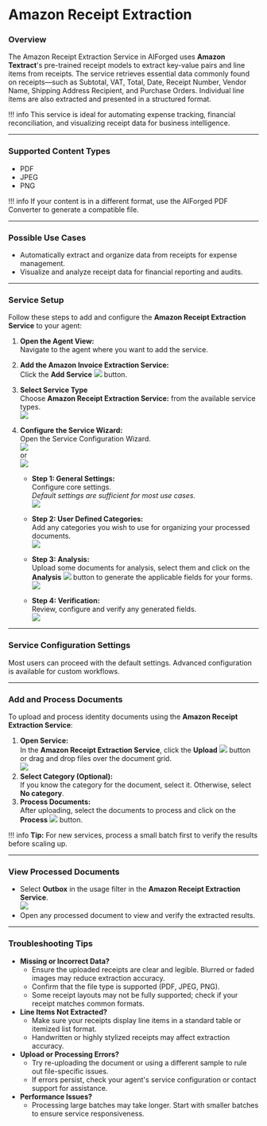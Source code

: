 # Amazon Receipt Extraction

### Overview

The Amazon Receipt Extraction Service in AIForged uses **Amazon Textract**'s pre-trained receipt models to extract key-value pairs and line items from receipts. The service retrieves essential data commonly found on receipts—such as Subtotal, VAT, Total, Date, Receipt Number, Vendor Name, Shipping Address Recipient, and Purchase Orders. Individual line items are also extracted and presented in a structured format.

!!! info
    This service is ideal for automating expense tracking, financial reconciliation, and visualizing receipt data for business intelligence.

***

### Supported Content Types

* PDF
* JPEG
* PNG

!!! info
    If your content is in a different format, use the AIForged PDF Converter to generate a compatible file.

***

### Possible Use Cases

* Automatically extract and organize data from receipts for expense management.
* Visualize and analyze receipt data for financial reporting and audits.

***

### Service Setup

Follow these steps to add and configure the **Amazon Receipt Extraction Service** to your agent:

1. **Open the Agent View:**  
   Navigate to the agent where you want to add the service.  
2. **Add the Amazon Invoice Extraction Service:**  
   Click the **Add Service** ![](../../assets/image%20%2842%29.png) button.  
3. **Select Service Type**  
   Choose **Amazon Receipt Extraction Service:** from the available service types.  
   ![](../../assets/image%20%2860%29.png)  
4. **Configure the Service Wizard:**  
    Open the Service Configuration Wizard.  
    ![](../../assets/image%20%2861%29.png)  
    or  
    ![](../../assets/image%20%2862%29.png)  

    * **Step 1: General Settings:**  
        Configure core settings.  
        _Default settings are sufficient for most use cases._  
        ![](../../assets/image%20%2863%29.png)  

    * **Step 2: User Defined Categories:**  
        Add any categories you wish to use for organizing your processed documents.  
        ![](../../assets/image%20%2864%29.png)  

    * **Step 3: Analysis:**  
        Upload some documents for analysis, select them and click on the **Analysis** ![](../../assets/image%20%28125%29.png) button to generate the applicable fields for your forms.  
        ![](../../assets/image%20%2865%29.png)  

    * **Step 4: Verification:**  
        Review, configure and verify any generated fields.  
        ![](../../assets/image%20%2866%29.png)


***

### Service Configuration Settings

Most users can proceed with the default settings. Advanced configuration is available for custom workflows.

***

### Add and Process Documents

To upload and process identity documents using the **Amazon Receipt Extraction Service**:

1. **Open Service:**  
   In the **Amazon Receipt Extraction Service**, click the **Upload** ![](../../assets/image%20%2837%29.png) button or drag and drop files over the document grid.  
   ![](../../assets/image%20%2867%29.png)
2. **Select Category (Optional):**  
   If you know the category for the document, select it. Otherwise, select **No category**.  
3. **Process Documents:**  
   After uploading, select the documents to process and click on the **Process** ![](../../assets/image%20%2811%29%20%281%29%20%281%29.png) button.  

!!! info
    **Tip:** For new services, process a small batch first to verify the results before scaling up.

***

### View Processed Documents

* Select **Outbox** in the usage filter in the **Amazon Receipt Extraction Service**.  
  ![](../../assets/image%20%2851%29.png)  
* Open any processed document to view and verify the extracted results.  

***

### Troubleshooting Tips

* **Missing or Incorrect Data?**
    * Ensure the uploaded receipts are clear and legible. Blurred or faded images may reduce extraction accuracy.
    * Confirm that the file type is supported (PDF, JPEG, PNG).
    * Some receipt layouts may not be fully supported; check if your receipt matches common formats.
* **Line Items Not Extracted?**
    * Make sure your receipts display line items in a standard table or itemized list format.
    * Handwritten or highly stylized receipts may affect extraction accuracy.
* **Upload or Processing Errors?**
    * Try re-uploading the document or using a different sample to rule out file-specific issues.
    * If errors persist, check your agent's service configuration or contact support for assistance.
* **Performance Issues?**
    * Processing large batches may take longer. Start with smaller batches to ensure service responsiveness.
